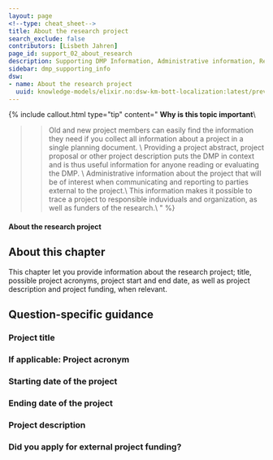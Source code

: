 ```yaml
---
layout: page
<!--type: cheat_sheet-->
title: About the research project
search_exclude: false
contributors: [Lisbeth Jahren]
page_id: support_02_about_research
description: Supporting DMP Information, Administrative information, Research project, Contributors, Funding
sidebar: dmp_supporting_info
dsw:
- name: About the research project
  uuid: knowledge-models/elixir.no:dsw-km-bott-localization:latest/preview?questionUuid=f0ef08fd-d733-465c-bc66-5de0b826c41b
---
```


{% include callout.html type="tip" content="
**Why is this topic important**\\
>> Old and new project members can easily find the information they need if you collect all information about a project in a single planning document. \\
>> Providing a project abstract, project proposal or other project description puts the DMP in context and is thus useful information for anyone reading or evaluating the DMP. \\
>> Administrative information about the project that will be of interest when communicating and reporting to parties external to the project.\\
>> This information makes it possible to trace a project to responsible induviduals and organization, as well as funders of the research.\\
" %}

#### About the research project

## About this chapter

This chapter let you provide information about the research project; title, possible project acronyms, project start and end date, as well as project description and project funding, when relevant.  

## Question-specific guidance

### Project title

### If applicable: Project acronym

### Starting date of the project

### Ending date of the project

### Project description

### Did you apply for external project funding?



